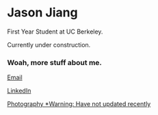 # Jason Jiang
First Year Student at UC Berkeley. 

Currently under construction.

### Woah, more stuff about me.
[Email](mailto:jasonjiang@berkeley.edu) 

[LinkedIn](https://www.linkedin.com/in/jasonsjiang/)

[Photography *Warning: Have not updated recently](http://jasonsunjiang.wixsite.com/photo)
